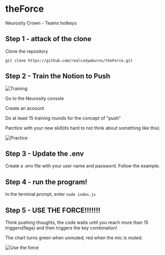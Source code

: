 # theForce
Neurosity Crown - Teams hotkeys


## Step 1 - attack of the clone

Clone the repository

``` git clone https://github.com/realcodywburns/theForce.git ```

## Step 2 - Train the Notion to Push
![Training](./lib/train.png)

Go to the Neurosity console

Create an acoount 

Do at least 15 training rounds for the concept of "push" 

Parctice with your new skill(its hard to not think about something like this)

![Practice](./lib/practice.png)

## Step 3 - Update the .env 

Create a .env file with your user name and password. Follow the example. 

## Step 4 - run the program!

In the terminal prompt, enter
`node index.js`

## Step 5 - USE THE FORCE!!!!!!!

Think pushing thoughts, the code waits until you reach more than 15 triggers(flags) and then triggers the key combination!

The chart turns green when unmuted, red when the mic is muted.


![Use the force](./lib/use_the_force_2.png)